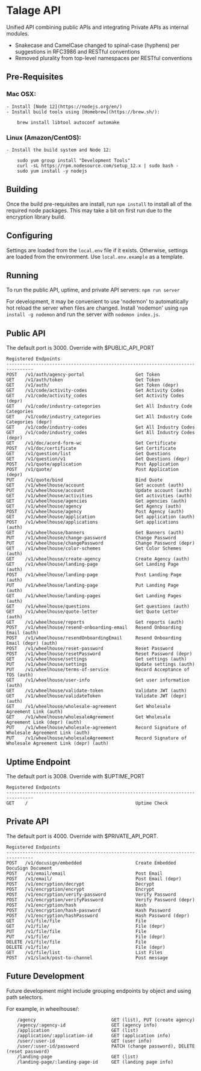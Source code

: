 # Talage API

Unified API combining public APIs and integrating Private APIs as internal modules.

* Snakecase and CamelCase changed to spinal-case (hyphens) per suggestions in RFC3986 and RESTful conventions
* Removed plurality from top-level namespaces per RESTful conventions

## Pre-Requisites

### Mac OSX:
	- Install [Node 12](https://nodejs.org/en/)
	- Install build tools using [Homebrew](https://brew.sh/):
```
	brew install libtool autoconf automake
```

### Linux (Amazon/CentOS):
	- Install the build system and Node 12:
```
	sudo yum group install "Development Tools"
	curl -sL https://rpm.nodesource.com/setup_12.x | sudo bash -
	sudo yum install -y nodejs
```

## Building

Once the build pre-requisites are install, run ```npm install``` to install all of the required node packages. This may take a bit on first run due to the encryption library build. 

## Configuring

Settings are loaded from the ```local.env``` file if it exists. Otherwise, settings are loaded from the environment. Use ```local.env.example``` as a template.

## Running

To run the public API, uptime, and private API servers: ```npm run server```

For development, it may be convenient to use 'nodemon' to automatically hot reload the server when files are changed. Install 'nodemon' using ```npm install -g nodemon``` and run the server with ```nodemon index.js```.

## Public API

The default port is 3000. Override with $PUBLIC_API_PORT

```
Registered Endpoints
--------------------------------------------------------------------------------
POST   /v1/auth/agency-portal                   Get Token
GET    /v1/auth/token                           Get Token
GET    /v1/auth/                                Get Token (depr)
GET    /v1/code/activity-codes                  Get Activity Codes
GET    /v1/code/activity_codes                  Get Activity Codes (depr)
GET    /v1/code/industry-categories             Get All Industry Code Categories
GET    /v1/code/industry_categories             Get All Industry Code Categories (depr)
GET    /v1/code/industry-codes                  Get All Industry Codes
GET    /v1/code/industry_codes                  Get All Industry Codes (depr)
GET    /v1/doc/acord-form-wc                    Get Certificate
POST   /v1/doc/certificate                      Get Certificate
GET    /v1/question/list                        Get Questions
GET    /v1/question/v1                          Get Questions (depr)
POST   /v1/quote/application                    Post Application
POST   /v1/quote/                               Post Application (depr)
PUT    /v1/quote/bind                           Bind Quote
GET    /v1/wheelhouse/account                   Get account (auth)
PUT    /v1/wheelhouse/account                   Update account (auth)
GET    /v1/wheelhouse/activities                Get activities (auth)
GET    /v1/wheelhouse/agencies                  Get agencies (auth)
GET    /v1/wheelhouse/agency                    Get Agency (auth)
POST   /v1/wheelhouse/agency                    Post Agency (auth)
GET    /v1/wheelhouse/application               Get application (auth)
POST   /v1/wheelhouse/applications              Get applications (auth)
GET    /v1/wheelhouse/banners                   Get Banners (auth)
PUT    /v1/wheelhouse/change-password           Change Password
PUT    /v1/wheelhouse/changePassword            Change Password (depr)
GET    /v1/wheelhouse/color-schemes             Get Color Schemes (auth)
GET    /v1/wheelhouse/create-agency             Create Agency (auth)
GET    /v1/wheelhouse/landing-page              Get Landing Page (auth)
POST   /v1/wheelhouse/landing-page              Post Landing Page (auth)
PUT    /v1/wheelhouse/landing-page              Put Landing Page (auth)
GET    /v1/wheelhouse/landing-pages             Get Landing Pages (auth)
GET    /v1/wheelhouse/questions                 Get questions (auth)
GET    /v1/wheelhouse/quote-letter              Get Quote Letter (auth)
GET    /v1/wheelhouse/reports                   Get reports (auth)
POST   /v1/wheelhouse/resend-onboarding-email   Resend Onboarding Email (auth)
POST   /v1/wheelhouse/resendOnboardingEmail     Resend Onboarding Email (depr) (auth)
POST   /v1/wheelhouse/reset-password            Reset Password
POST   /v1/wheelhouse/resetPassword             Reset Password (depr)
GET    /v1/wheelhouse/settings                  Get settings (auth)
PUT    /v1/wheelhouse/settings                  Update settings (auth)
PUT    /v1/wheelhouse/terms-of-service          Record Acceptance of TOS (auth)
GET    /v1/wheelhouse/user-info                 Get user information (auth)
GET    /v1/wheelhouse/validate-token            Validate JWT (auth)
GET    /v1/wheelhouse/validateToken             Validate JWT (depr) (auth)
GET    /v1/wheelhouse/wholesale-agreement       Get Wholesale Agreement Link (auth)
GET    /v1/wheelhouse/wholesaleAgreement        Get Wholesale Agreement Link (depr) (auth)
PUT    /v1/wheelhouse/wholesale-agreement       Record Signature of Wholesale Agreement Link (auth)
PUT    /v1/wheelhouse/wholesaleAgreement        Record Signature of Wholesale Agreement Link (depr) (auth)
```

## Uptime Endpoint

The default port is 3008. Override with $UPTIME_PORT

```
Registered Endpoints
--------------------------------------------------------------------------------
GET    /                                        Uptime Check
```

## Private API

The default port is 4000. Override with $PRIVATE_API_PORT.

```
Registered Endpoints
--------------------------------------------------------------------------------
POST   /v1/docusign/embedded                    Create Embedded DocuSign Document
POST   /v1/email/email                          Post Email
POST   /v1/email/                               Post Email (depr)
POST   /v1/encryption/decrypt                   Decrypt
POST   /v1/encryption/encrypt                   Encrypt
POST   /v1/encryption/verify-password           Verify Password
POST   /v1/encryption/verifyPassword            Verify Password (depr)
POST   /v1/encryption/hash                      Hash
POST   /v1/encryption/hash-password             Hash Password
POST   /v1/encryption/hashPassword              Hash Password (depr)
GET    /v1/file/file                            File
GET    /v1/file/                                File (depr)
PUT    /v1/file/file                            File
PUT    /v1/file/                                File (depr)
DELETE /v1/file/file                            File
DELETE /v1/file/                                File (depr)
GET    /v1/file/list                            List Files
POST   /v1/slack/post-to-channel                Post message
```

## Future Development

Future development might include grouping endpoints by object and using path selectors. 

For example, in wheelhouse/:

```
    /agency                            GET (list), PUT (create agency)
    /agency/:agency-id                 GET (agency info)
    /application                       GET (list)
    /application/:application-id       GET (application info)
    /user/:user-id                     GET (user info)
    /user/:user-id/password            PATCH (change password), DELETE (reset password)
    /landing-page                      GET (list)
    /landing-page/:landing-page-id     GET (landing page info)
```
